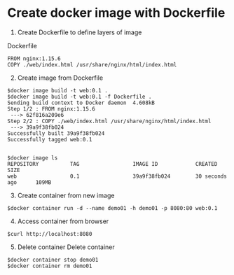 # Create docker image with Dockerfile

1. Create Dockerfile to define layers of image

Dockerfile
```
FROM nginx:1.15.6
COPY ./web/index.html /usr/share/nginx/html/index.html
```

2. Create image from Dockerfile
```
$docker image build -t web:0.1 .
$docker image build -t web:0.1 -f Dockerfile .
Sending build context to Docker daemon  4.608kB
Step 1/2 : FROM nginx:1.15.6
 ---> 62f816a209e6
Step 2/2 : COPY ./web/index.html /usr/share/nginx/html/index.html
 ---> 39a9f38fb024
Successfully built 39a9f38fb024
Successfully tagged web:0.1


$docker image ls
REPOSITORY          TAG                 IMAGE ID            CREATED             SIZE
web                 0.1                 39a9f38fb024        30 seconds ago      109MB
```

3. Create container from new image
```
$docker container run -d --name demo01 -h demo01 -p 8080:80 web:0.1
```

4. Access container from browser
```
$curl http://localhost:8080
```

5. Delete container
Delete container
```
$docker container stop demo01
$docker container rm demo01
```
